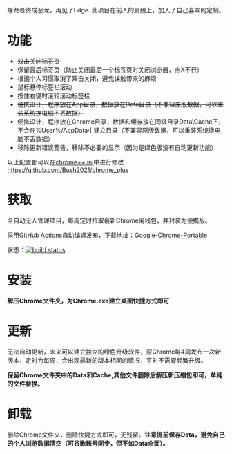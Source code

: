 屠龙者终成恶龙，再见了Edge. 此项目在前人的肩膀上，加入了自己喜欢的定制。

# 功能

- ~~双击关闭标签页~~
- ~~保留最后标签页（防止关闭最后一个标签页时关闭浏览器，点X不行）~~
- 根据个人习惯取消了双击关闭，避免误触带来的麻烦
- 鼠标悬停标签栏滚动
- 按住右键时滚轮滚动标签栏
- ~~便携设计，程序放在App目录，数据放在Data目录（不兼容原版数据，可以重装系统换电脑不丢数据）~~
- 便携设计，程序放在Chrome目录，数据和缓存放在同级目录Data\Cache下，不会在%User%/AppData中建立目录（不兼容原版数据，可以重装系统换电脑不丢数据）
- 移除更新错误警告，移除不必要的显示（因为是绿色版没有自动更新功能）

以上配置都可以在[chrome++.ini](https://github.com/wuyangdaily/Google-Chrome-Portable/blob/main/chrome%2B%2B.ini)中进行修改.
https://github.com/Bush2021/chrome_plus

# 获取

全自动无人管理项目，每周定时拉取最新Chrome离线包，并封装为便携版。

采用GitHub Actions自动编译发布，下载地址：[Google-Chrome-Portable](https://nightly.link/wuyangdaily/Google-Chrome-Portable/workflows/build/main)

状态：[![build status](https://github.com/wuyangdaily/Google-Chrome-Portable/actions/workflows/build.yml/badge.svg)](https://github.com/wuyangdaily/Google-Chrome-Portable/actions/workflows/build.yml)

# 安装

**解压Chrome文件夹，为Chrome.exe建立桌面快捷方式即可**

# 更新

无法自动更新，未来可以建立独立的绿色升级软件，原Chrome每4周发布一次新版本，定时为每周，会出现最新的版本相同的情况，平时不需要频繁升级。

**保留Chrome文件夹中的Data和Cache,其他文件删除后解压新压缩包即可，单纯的文件替换。**

# 卸载

删除Chrome文件夹，删除快捷方式即可，无残留。**注意提前保存Data，避免自己的个人浏览数据清空（可谷歌账号同步，但不如Data全面）。**
